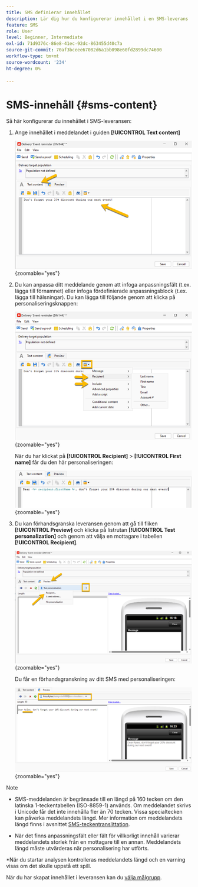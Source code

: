 ```yaml
---
title: SMS definierar innehållet
description: Lär dig hur du konfigurerar innehållet i en SMS-leverans
feature: SMS
role: User
level: Beginner, Intermediate
exl-id: 71d9376c-86e8-41ec-92dc-863455d40c7a
source-git-commit: 70af3bceee67082d6a1bb098e60fd2899dc74600
workflow-type: tm+mt
source-wordcount: '234'
ht-degree: 0%

---
```


# SMS-innehåll {#sms-content}

Så här konfigurerar du innehållet i SMS-leveransen:

1. Ange innehållet i meddelandet i guiden **[!UICONTROL Text content]**

   ![](assets/sms_content.png){zoomable="yes"}

1. Du kan anpassa ditt meddelande genom att infoga anpassningsfält (t.ex. lägga till förnamnet) eller infoga fördefinierade anpassningsblock (t.ex. lägga till hälsningar). Du kan lägga till följande genom att klicka på personaliseringsknappen:

   ![](assets/sms_perso.png){zoomable="yes"}

   När du har klickat på **[!UICONTROL Recipient]** > **[!UICONTROL First name]** får du den här personaliseringen:

   ![](assets/sms_perso_recipient.png){zoomable="yes"}

1. Du kan förhandsgranska leveransen genom att gå till fliken **[!UICONTROL Preview]** och klicka på listrutan **[!UICONTROL Test personalization]** och genom att välja en mottagare i tabellen **[!UICONTROL Recipient]**.

   ![](assets/sms_preview.png){zoomable="yes"}

   Du får en förhandsgranskning av ditt SMS med personaliseringen:

   ![](assets/sms_preview_phone.png){zoomable="yes"}

>[!NOTE]
>
>* SMS-meddelanden är begränsade till en längd på 160 tecken om den latinska 1-teckentabellen (ISO-8859-1) används. Om meddelandet skrivs i Unicode får det inte innehålla fler än 70 tecken. Vissa specialtecken kan påverka meddelandets längd. Mer information om meddelandets längd finns i avsnittet [SMS-teckentranslittation](smpp-external-account.md#smpp-channel-settings).
>
>* När det finns anpassningsfält eller fält för villkorligt innehåll varierar meddelandets storlek från en mottagare till en annan. Meddelandets längd måste utvärderas när personalisering har utförts.
>
>*När du startar analysen kontrolleras meddelandets längd och en varning visas om det skulle uppstå ett spill.

När du har skapat innehållet i leveransen kan du [välja målgrupp](sms-audience.md).
